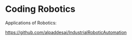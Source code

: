 # Coding Robotics


Applications of Robotics: 

https://github.com/alpaddesai/IndustrialRoboticAutomation
